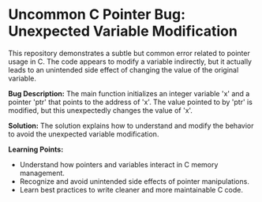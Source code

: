 # Uncommon C Pointer Bug: Unexpected Variable Modification
This repository demonstrates a subtle but common error related to pointer usage in C. The code appears to modify a variable indirectly, but it actually leads to an unintended side effect of changing the value of the original variable.

**Bug Description:**
The main function initializes an integer variable 'x' and a pointer 'ptr' that points to the address of 'x'. The value pointed to by 'ptr' is modified, but this unexpectedly changes the value of 'x'.

**Solution:**
The solution explains how to understand and modify the behavior to avoid the unexpected variable modification.

**Learning Points:**
* Understand how pointers and variables interact in C memory management.
* Recognize and avoid unintended side effects of pointer manipulations.
* Learn best practices to write cleaner and more maintainable C code.